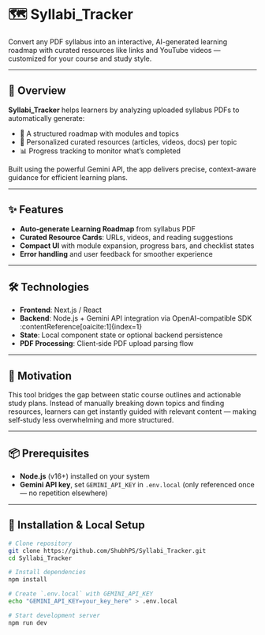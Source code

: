 # 🗺️ Syllabi_Tracker

Convert any PDF syllabus into an interactive, AI-generated learning roadmap with curated resources like links and YouTube videos — customized for your course and study style.

---

## 🚀 Overview

**Syllabi_Tracker** helps learners by analyzing uploaded syllabus PDFs to automatically generate:

- 🧱 A structured roadmap with modules and topics  
- 🎯 Personalized curated resources (articles, videos, docs) per topic  
- 📊 Progress tracking to monitor what’s completed  

Built using the powerful Gemini API, the app delivers precise, context-aware guidance for efficient learning plans.

---

## ✨ Features

- **Auto‑generate Learning Roadmap** from syllabus PDF  
- **Curated Resource Cards**: URLs, videos, and reading suggestions  
- **Compact UI** with module expansion, progress bars, and checklist states  
- **Error handling** and user feedback for smoother experience  

---

## 🛠️ Technologies

- **Frontend**: Next.js / React  
- **Backend**: Node.js + Gemini API integration via OpenAI-compatible SDK :contentReference[oaicite:1]{index=1}  
- **State**: Local component state or optional backend persistence  
- **PDF Processing**: Client‑side PDF upload parsing flow

---

## 🎯 Motivation

This tool bridges the gap between static course outlines and actionable study plans. Instead of manually breaking down topics and finding resources, learners can get instantly guided with relevant content — making self‑study less overwhelming and more structured.

---

## 📦 Prerequisites

- **Node.js** (v16+) installed on your system  
- **Gemini API key**, set `GEMINI_API_KEY` in `.env.local` (only referenced once — no repetition elsewhere)

---

## 🧪 Installation & Local Setup

```bash
# Clone repository
git clone https://github.com/ShubhPS/Syllabi_Tracker.git
cd Syllabi_Tracker

# Install dependencies
npm install

# Create `.env.local` with GEMINI_API_KEY
echo "GEMINI_API_KEY=your_key_here" > .env.local

# Start development server
npm run dev
